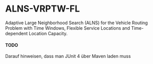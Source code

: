 # ALNS-VRPTW-FL
Adaptive Large Neighborhood Search (ALNS) for the Vehicle Routing Problem with Time Windows, Flexible Service Locations and Time-dependent Location Capacity. 

#### TODO
Darauf hinweisen, dass man JUnit 4 über Maven laden muss
